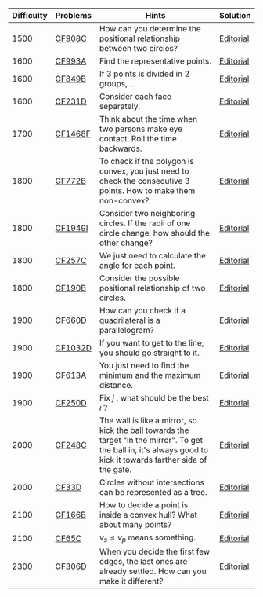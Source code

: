 | Difficulty | Problems | Hints | Solution |
| -------- | -------- | -------- | -------- |
| 1500 | [CF908C](https://codeforces.com/problemset/problem/908/C) | How can you determine the positional relationship between two circles? | [Editorial](https://github.com/Yawn-Sean/Daily_CF_Problems/blob/main/daily_problems/2024/03/0323/solution/cf908c.md) |
| 1600 | [CF993A](https://codeforces.com/problemset/problem/993/A) | Find the representative points. | [Editorial](https://github.com/Yawn-Sean/Daily_CF_Problems/blob/main/daily_problems/2024/08/0817/solution/cf993a.md) |
| 1600 | [CF849B](https://codeforces.com/problemset/problem/849/B) | If $3$ points is divided in $2$ groups, ... | [Editorial](https://github.com/Yawn-Sean/Daily_CF_Problems/blob/main/daily_problems/2024/08/0824/solution/cf849b.md) |
| 1600 | [CF231D](https://codeforces.com/problemset/problem/231/D) | Consider each face separately. | [Editorial](https://github.com/Yawn-Sean/Daily_CF_Problems/blob/main/daily_problems/2025/01/0111/solution/cf231d.md) |
| 1700 | [CF1468F](https://codeforces.com/problemset/problem/1468/F) | Think about the time when two persons make eye contact. Roll the time backwards. | [Editorial](https://github.com/Yawn-Sean/Daily_CF_Problems/blob/main/daily_problems/2024/04/0404/solution/cf1468f.md) |
| 1800 | [CF772B](https://codeforces.com/problemset/problem/772/B) | To check if the polygon is convex, you just need to check the consecutive 3 points. How to make them non-convex? | [Editorial](https://github.com/Yawn-Sean/Daily_CF_Problems/blob/main/daily_problems/2024/03/0318/solution/cf772b.md) |
| 1800 | [CF1949I](https://codeforces.com/problemset/problem/1949/I) | Consider two neighboring circles. If the radii of one circle change, how should the other change? | [Editorial](https://github.com/Yawn-Sean/Daily_CF_Problems/blob/main/daily_problems/2024/06/0604/solution/cf1949i.md) |
| 1800 | [CF257C](https://codeforces.com/problemset/problem/257/C) | We just need to calculate the angle for each point. | [Editorial](https://github.com/Yawn-Sean/Daily_CF_Problems/blob/main/daily_problems/2024/10/1014/solution/cf257c.md) |
| 1800 | [CF190B](https://codeforces.com/problemset/problem/190/B) | Consider the possible positional relationship of two circles. | [Editorial](https://github.com/Yawn-Sean/Daily_CF_Problems/blob/main/daily_problems/2025/02/0218/solution/cf190b.md) |
| 1900 | [CF660D](https://codeforces.com/problemset/problem/660/D) | How can you check if a quadrilateral is a parallelogram? | [Editorial](https://github.com/Yawn-Sean/Daily_CF_Problems/blob/main/daily_problems/2024/03/0315/solution/cf660d.md) |
| 1900 | [CF1032D](https://codeforces.com/problemset/problem/1032/D) | If you want to get to the line, you should go straight to it. | [Editorial](https://github.com/Yawn-Sean/Daily_CF_Problems/blob/main/daily_problems/2024/06/0625/solution/cf1032d.md) |
| 1900 | [CF613A](https://codeforces.com/problemset/problem/613/A) | You just need to find the minimum and the maximum distance. | [Editorial](https://github.com/Yawn-Sean/Daily_CF_Problems/blob/main/daily_problems/2024/10/1029/solution/cf613a.md) |
| 1900 | [CF250D](https://codeforces.com/problemset/problem/250/D) | Fix $j$ , what should be the best $i$ ? | [Editorial](https://github.com/Yawn-Sean/Daily_CF_Problems/blob/main/daily_problems/2025/01/0106/solution/cf250d.md) |
| 2000 | [CF248C](https://codeforces.com/problemset/problem/248/C) | The wall is like a mirror, so kick the ball towards the target "in the mirror". To get the ball in, it's always good to kick it towards farther side of the gate. | [Editorial](https://github.com/Yawn-Sean/Daily_CF_Problems/blob/main/daily_problems/2024/08/0829/solution/cf248c.md) |
| 2000 | [CF33D](https://codeforces.com/problemset/problem/33/D) | Circles without intersections can be represented as a tree. | [Editorial](https://github.com/Yawn-Sean/Daily_CF_Problems/blob/main/daily_problems/2025/01/0102/solution/cf33d.md) |
| 2100 | [CF166B](https://codeforces.com/problemset/problem/166/B) | How to decide a point is inside a convex hull? What about many points? | [Editorial](https://github.com/Yawn-Sean/Daily_CF_Problems/blob/main/daily_problems/2024/03/0313/solution/cf166b.md) |
| 2100 | [CF65C](https://codeforces.com/problemset/problem/65/C) | $v_s\leq v_p$ means something. | [Editorial](https://github.com/Yawn-Sean/Daily_CF_Problems/blob/main/daily_problems/2025/01/0103/solution/cf65c.md) |
| 2300 | [CF306D](https://codeforces.com/problemset/problem/306/D) | When you decide the first few edges, the last ones are already settled. How can you make it different? | [Editorial](https://github.com/Yawn-Sean/Daily_CF_Problems/blob/main/daily_problems/2024/12/1228/solution/cf306d.md) |
